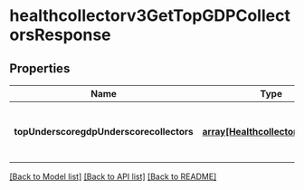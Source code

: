 # healthcollectorv3GetTopGDPCollectorsResponse

## Properties
Name | Type | Description | Notes
------------ | ------------- | ------------- | -------------
**topUnderscoregdpUnderscorecollectors** | [**array[Healthcollectorv3Usage]**](Healthcollectorv3Usage.md) | List the usage of the top 5 GDP collectors | [optional] [default to null]

[[Back to Model list]](../README.md#documentation-for-models) [[Back to API list]](../README.md#documentation-for-api-endpoints) [[Back to README]](../README.md)


